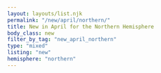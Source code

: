 ```yaml
---
layout: layouts/list.njk
permalink: "/new/april/northern/"
title: New in April for the Northern Hemisphere
body_class: new
filter_by_tag: "new_april_northern"
type: "mixed"
listing: "new"
hemisphere: "northern"
---
```

